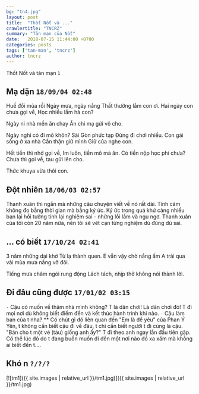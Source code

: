 ```yaml
---
bg: "tn4.jpg"
layout: post
title:  "Thốt Nốt và ..."
crawlertitle: "TNCRZ"
summary: "Tản mạn của Nốt"
date:   2018-07-15 11:44:00 +0700
categories: posts
tags: ['tan-man', 'tncrz']
author: tncrz
---
```

Thốt Nốt và tản mạn `1`
## Mạ dặn `18/09/04 02:48`

Huế đổi mùa rồi
Ngày mưa, ngày nắng
Thất thường lắm con ơi.
Hai ngày con chưa gọi về,
Học nhiều lắm hả con?

Ngày ni nhà mền ăn chay
Ăn chi mạ gửi vô cho.

Ngày nghỉ có đi mô khôn?
Sài Gòn phức tạp
Đừng đi chơi nhiều.
Con gái sống ở xa nhà
Cẩn thận giữ mình
Giữ của nghe con.

Hết tiền thì nhớ gọi về,
Im luôn, tiền mô mà ăn.
Có tiền nộp học phí chưa?
Chưa thì gọi về, tau gửi lên cho.

Thức khuya vừa thôi con.

## Đột nhiên `18/06/03 02:57`

Thanh xuân thì ngắn mà những câu chuyện viết về nó rất dài. Tình cảm không đo bằng thời gian mà bằng ký ức. 
Ký ức trong quá khứ càng nhiều bạn lại hồi tưởng tính lại nghiệm sai - những lỗi lầm và ngu ngơ.
Thanh xuân của tôi còn 20 năm nữa, nên tôi sẽ vét cạn từng nghiệm dù đúng dù sai.


## ... có biết `17/10/24 02:41`

3 năm những dại khờ
Từ lạ thành quen.
E vẫn vậy chờ nắng ấm 
A trải qua vài mùa mưa nắng vỡ đôi.

Tiếng mưa châm ngòi rung động
Lách tách, nhịp thở không nói thành lời.

## Đi đâu cũng được `17/01/02 03:15`

`-` Cậu có muốn về thăm nhà mình không?
T là dân chơi! Là dân chơi đó! T đi mọi nơi dù không biết điểm đến và kết thúc hành trình khi nào.
`-` Cậu làm bạn của t nha? **
Có chút gì đó liên quan đến "Em là để yêu" của Phan Ý Yên, t không cần biết cậu đi về đâu, t chỉ cần biết người t đi cùng là cậu. "Bán cho t một vé (tàu) giống anh ấy?" T đi theo anh ngay lần đầu tiên gặp. Có thể lúc đó do t đang buồn muốn đi đến một nơi nào đó xa xăm mà không ai biết đến t....

## Khó n `?/?/?`

[![tm1]({{ site.images | relative_url }}/tm1.jpg)]({{ site.images | relative_url }}/tm1.jpg)